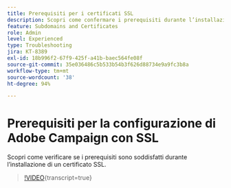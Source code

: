 ```yaml
---
title: Prerequisiti per i certificati SSL
description: Scopri come confermare i prerequisiti durante l’installazione di un certificato SSL.
feature: Subdomains and Certificates
role: Admin
level: Experienced
type: Troubleshooting
jira: KT-8389
exl-id: 18b996f2-67f9-425f-a41b-baec564fe08f
source-git-commit: 35e036486c5b533b54b3f626d88734e9a9fc3b8a
workflow-type: tm+mt
source-wordcount: '38'
ht-degree: 94%

---
```


# Prerequisiti per la configurazione di Adobe Campaign con SSL

Scopri come verificare se i prerequisiti sono soddisfatti durante l’installazione di un certificato SSL.

>[!VIDEO](https://video.tv.adobe.com/v/335894?quality=12&learn=on){transcript=true}
